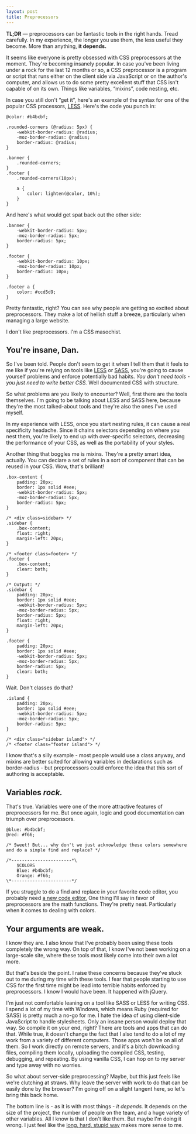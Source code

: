 ```yaml
---
layout: post
title: Preprocessors
---
```


**TL;DR** — preprocessors can be fantastic tools in the right hands. Tread carefully. In my experience, the longer you use them, the less useful they become. More than anything, **it depends.**

It seems like everyone is pretty obsessed with CSS preprocessors at the moment. They're becoming insanely popular. In case you've been living under a rock for the last 12 months or so, a CSS preprocessor is a program or script that runs either on the client side via JavaScript or on the author's computer, and allows us to do some pretty excellent stuff that CSS isn't capable of on its own. Things like variables, “mixins”, code nesting, etc.

In case you still don't “get it”, here's an example of the syntax for one of the popular CSS processors, [LESS](http://lesscss.org/). Here's the code you punch in:


    @color: #b4bcbf;

    .rounded-corners (@radius: 5px) {
        -webkit-border-radius: @radius;
        -moz-border-radius: @radius;
        border-radius: @radius;
    }

    .banner {
        .rounded-corners;
    }
    .footer {
        .rounded-corners(10px);

        a {
            color: lighten(@color, 10%);
        }
    }


And here's what would get spat back out the other side:


    .banner {
        -webkit-border-radius: 5px;
        -moz-border-radius: 5px;
        border-radius: 5px;
    }

    .footer {
        -webkit-border-radius: 10px;
        -moz-border-radius: 10px;
        border-radius: 10px;
    }

    .footer a {
        color: #ccd5d9;
    }


Pretty fantastic, right? You can see why people are getting so excited about preprocessors. They make a lot of hellish stuff a breeze, particularly when managing a large website.

I don't like preprocessors. I'm a CSS masochist.
<!-- more -->


## You're insane, Dan.


So I've been told. People don't seem to get it when I tell them that it feels to me like if you're relying on tools like [LESS](http://lesscss.org/) or [SASS](http://sass-lang.com/), you're going to cause yourself problems and enforce potentially bad habits. _You don't need tools - you just need to write better CSS._ Well documented CSS with structure.

So what problems are you likely to encounter? Well, first there are the tools themselves. I'm going to be talking about LESS and SASS here, because they're the most talked-about tools and they're also the ones I've used myself.

In my experience with LESS, once you start nesting rules, it can cause a real specificity headache. Since it chains selectors depending on where you nest them, you're likely to end up with over-specific selectors, decreasing the performance of your CSS, as well as the portability of your styles.

Another thing that boggles me is mixins. They're a pretty smart idea, actually. You can declare a set of rules in a sort of component that can be reused in your CSS. Wow, that's brilliant!


    .box-content {
        padding: 20px;
        border: 1px solid #eee;
        -webkit-border-radius: 5px;
        -moz-border-radius: 5px;
        border-radius: 5px;
    }

    /* <div class=sidebar> */
    .sidebar {
        .box-content;
        float: right;
        margin-left: 20px;
    }

    /* <footer class=footer> */
    .footer {
        .box-content;
        clear: both;
    }

    /* Output: */
    .sidebar {
        padding: 20px;
        border: 1px solid #eee;
        -webkit-border-radius: 5px;
        -moz-border-radius: 5px;
        border-radius: 5px;
        float: right;
        margin-left: 20px;
    }

    .footer {
        padding: 20px;
        border: 1px solid #eee;
        -webkit-border-radius: 5px;
        -moz-border-radius: 5px;
        border-radius: 5px;
        clear: both;
    }


Wait. Don't classes do that?


    .island {
        padding: 20px;
        border: 1px solid #eee;
        -webkit-border-radius: 5px;
        -moz-border-radius: 5px;
        border-radius: 5px;
    }

    /* <div class="sidebar island"> */
    /* <footer class="footer island"> */


I know that's a silly example - most people would use a class anyway, and mixins are better suited for allowing variables in declarations such as border-radius - but preprocessors could enforce the idea that this sort of authoring is acceptable.


## Variables _rock._


That's true. Variables were one of the more attractive features of preprocessors for me. But once again, logic and good documentation can triumph over preprocessors.


    @blue: #b4bcbf;
    @red: #f66;

    /* Sweet! But... why don't we just acknowledge these colors somewhere and do a simple find and replace? */

    /*-----------------------*\
        $COLORS
        Blue: #b4bcbf;
        Orange: #f66;
    \*-----------------------*/


If you struggle to do a find and replace in your favorite code editor, you probably need [a new code editor.](http://www.sublimetext.com/) One thing I'll say in favor of preprocessors are the math functions. They're pretty neat. Particularly when it comes to dealing with colors.


## Your arguments are weak.


I know they are. I also know that I've probably been using these tools completely the wrong way. On top of that, I know I've not been working on a large-scale site, where these tools most likely come into their own a lot more.

But that's beside the point. I raise these concerns because they've stuck out to me during my time with these tools. I fear that people starting to use CSS for the first time might be lead into terrible habits enforced by preprocessors. I know I would have been. It happened with jQuery.

I'm just not comfortable leaning on a tool like SASS or LESS for writing CSS. I spend a lot of my time with Windows, which means Ruby (required for SASS) is pretty much a no-go for me. I hate the idea of using client-side JavaScript to handle stylesheets. Only an insane person would deploy that way. So compile it on your end, right? There are tools and apps that can do that. While true, it doesn't change the fact that I also tend to do a lot of my work from a variety of different computers. Those apps won't be on all of them. So I work directly on remote servers, and it's a bitch downloading files, compiling them locally, uploading the compiled CSS, testing, debugging, and repeating. By using vanilla CSS, I can hop on to my server and type away with no worries.

So what about server-side preprocessing? Maybe, but this just feels like we're clutching at straws. Why leave the server with work to do that can be easily done by the browser? I'm going off on a slight tangent here, so let's bring this back home.

The bottom line is - as it is with most things - _it depends._ It depends on the size of the project, the number of people on the team, and a huge variety of other variables. All I know is that I don't like them. But maybe I'm doing it wrong. I just feel like the [long, hard, stupid way](http://dolectures.com/lectures/do-things-the-long-hard-stupid-way/) makes more sense to me.
